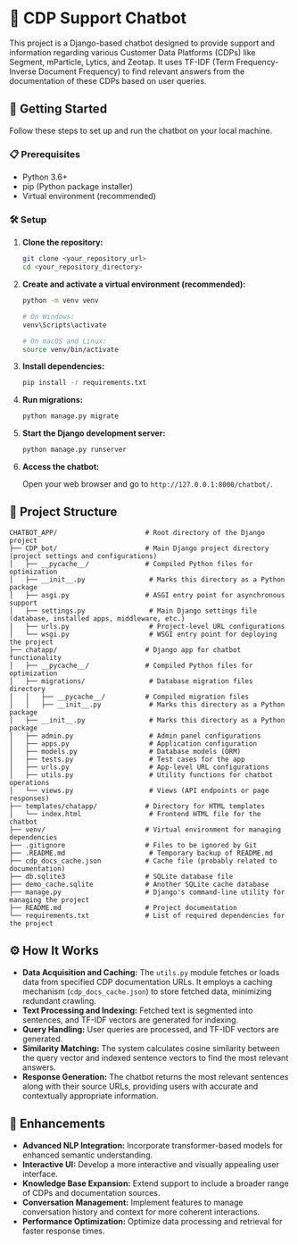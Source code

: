 # 🤖 CDP Support Chatbot

This project is a Django-based chatbot designed to provide support and information regarding various Customer Data Platforms (CDPs) like Segment, mParticle, Lytics, and Zeotap. It uses TF-IDF (Term Frequency-Inverse Document Frequency) to find relevant answers from the documentation of these CDPs based on user queries.

## 🚀 Getting Started

Follow these steps to set up and run the chatbot on your local machine.

### 📋 Prerequisites

* Python 3.6+
* pip (Python package installer)
* Virtual environment (recommended)

### 🛠️ Setup

1.  **Clone the repository:**

    ```bash
    git clone <your_repository_url>
    cd <your_repository_directory>
    ```

2.  **Create and activate a virtual environment (recommended):**

    ```bash
    python -m venv venv

    # On Windows:
    venv\Scripts\activate

    # On macOS and Linux:
    source venv/bin/activate
    ```

3.  **Install dependencies:**

    ```bash
    pip install -r requirements.txt
    ```

4.  **Run migrations:**

    ```bash
    python manage.py migrate
    ```

5.  **Start the Django development server:**

    ```bash
    python manage.py runserver
    ```

6.  **Access the chatbot:**

    Open your web browser and go to `http://127.0.0.1:8000/chatbot/`.

## 📂 Project Structure

```
CHATBOT_APP/                      # Root directory of the Django project
├── CDP_bot/                      # Main Django project directory (project settings and configurations)
│   ├── __pycache__/              # Compiled Python files for optimization
│   ├── __init__.py                # Marks this directory as a Python package
│   ├── asgi.py                   # ASGI entry point for asynchronous support
│   ├── settings.py                # Main Django settings file (database, installed apps, middleware, etc.)
│   ├── urls.py                    # Project-level URL configurations
│   └── wsgi.py                    # WSGI entry point for deploying the project
├── chatapp/                      # Django app for chatbot functionality
│   ├── __pycache__/              # Compiled Python files for optimization
│   ├── migrations/                # Database migration files directory
│   │   ├── __pycache__/          # Compiled migration files
│   │   ├── __init__.py            # Marks this directory as a Python package
│   ├── __init__.py                # Marks this directory as a Python package
│   ├── admin.py                   # Admin panel configurations
│   ├── apps.py                    # Application configuration
│   ├── models.py                  # Database models (ORM)
│   ├── tests.py                   # Test cases for the app
│   ├── urls.py                    # App-level URL configurations
│   ├── utils.py                   # Utility functions for chatbot operations
│   └── views.py                   # Views (API endpoints or page responses)
├── templates/chatapp/            # Directory for HTML templates
│   └── index.html                 # Frontend HTML file for the chatbot
├── venv/                         # Virtual environment for managing dependencies
├── .gitignore                    # Files to be ignored by Git
├── .README.md                     # Temporary backup of README.md
├── cdp_docs_cache.json           # Cache file (probably related to documentation)
├── db.sqlite3                    # SQLite database file
├── demo_cache.sqlite             # Another SQLite cache database
├── manage.py                     # Django's command-line utility for managing the project
├── README.md                     # Project documentation
└── requirements.txt              # List of required dependencies for the project
```

## ⚙️ How It Works

* **Data Acquisition and Caching:** The `utils.py` module fetches or loads data from specified CDP documentation URLs. It employs a caching mechanism (`cdp_docs_cache.json`) to store fetched data, minimizing redundant crawling.
* **Text Processing and Indexing:** Fetched text is segmented into sentences, and TF-IDF vectors are generated for indexing.
* **Query Handling:** User queries are processed, and TF-IDF vectors are generated.
* **Similarity Matching:** The system calculates cosine similarity between the query vector and indexed sentence vectors to find the most relevant answers.
* **Response Generation:** The chatbot returns the most relevant sentences along with their source URLs, providing users with accurate and contextually appropriate information.

## 🚀 Enhancements

* **Advanced NLP Integration:** Incorporate transformer-based models for enhanced semantic understanding.
* **Interactive UI:** Develop a more interactive and visually appealing user interface.
* **Knowledge Base Expansion:** Extend support to include a broader range of CDPs and documentation sources.
* **Conversation Management:** Implement features to manage conversation history and context for more coherent interactions.
* **Performance Optimization:** Optimize data processing and retrieval for faster response times.
